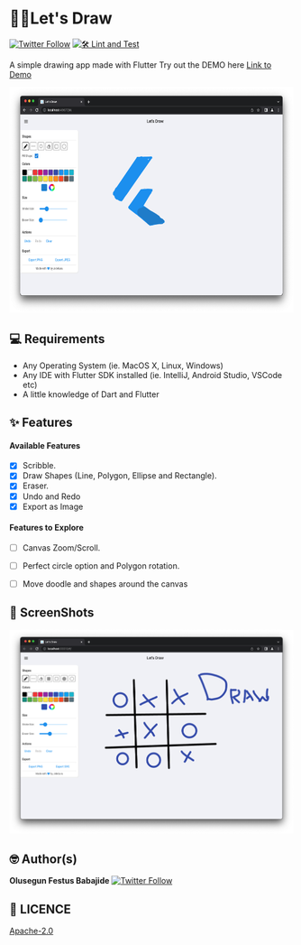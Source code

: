 # 🎨🎨Let's Draw
[![Twitter Follow](https://img.shields.io/twitter/follow/iamjideguru.svg?style=social)](https://twitter.com/iamjideguru)
[![🛠️ Lint and Test](https://github.com/JideGuru/flutter_drawing_board/actions/workflows/lint_and_test.yml/badge.svg)](https://github.com/JideGuru/flutter_drawing_board/actions/workflows/lint_and_test.yml)

A simple drawing app made with Flutter
Try out the DEMO here
[Link to Demo](https://letsdraw.jideguru.dev/)

<img src="assets/screenshots/ss2.png" height="400"/>

## 💻 Requirements

- Any Operating System (ie. MacOS X, Linux, Windows)
- Any IDE with Flutter SDK installed (ie. IntelliJ, Android Studio, VSCode etc)
- A little knowledge of Dart and Flutter


## ✨ Features

#### Available Features
- [x] Scribble.
- [x] Draw Shapes (Line, Polygon, Ellipse and Rectangle).
- [x] Eraser.
- [x] Undo and Redo
- [x] Export as Image

#### Features to Explore
- [ ] Canvas Zoom/Scroll.
- [ ] Perfect circle option and Polygon rotation.
- [ ] Move doodle and shapes around the canvas


## 📸 ScreenShots

<img src="assets/screenshots/ss1.png"/>

## 🤓 Author(s)

**Olusegun Festus Babajide**
[![Twitter Follow](https://img.shields.io/twitter/follow/iamjideguru.svg?style=social)](https://twitter.com/iamjideguru)

## 🔖 LICENCE

[Apache-2.0](https://github.com/JideGuru/FlutterEbookApp/blob/master/LICENSE)
